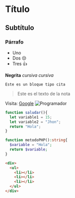 # Título
## Subtítulo
### Párrafo

- Uno
- Dos 😒
- Tres 👍

**Negrita**
*cursiva* _cursiva_

```
Este es un bloque tipo cita
```

> Este es el texto de la nota

Visita: [Google](https://www.google.com)
![Programador](https://i.blogs.es/fc0fc9/650_1000_gi01a201312292200/450_1000.webp)

```js
function saludar(){
  let variable1 = 15;
  let variable2 = "Jhon";
  return "Hola";
}
```

```php
function metodoPHP():string{
  $variable = "Hola";
  return $variable;
}
```

```html
<div>
  <ul>
    <li></li>
    <li></li>
    <li></li>
  </ul>
</div>
```

